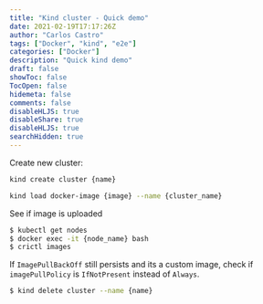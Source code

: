 ```yaml
---
title: "Kind cluster - Quick demo"
date: 2021-02-19T17:17:26Z
author: "Carlos Castro"
tags: ["Docker", "kind", "e2e"]
categories: ["Docker"]
description: "Quick kind demo"
draft: false
showToc: false
TocOpen: false
hidemeta: false
comments: false
disableHLJS: true 
disableShare: true
disableHLJS: true
searchHidden: true
---
```


Create new cluster:
```sh
kind create cluster {name}
```

```sh
kind load docker-image {image} --name {cluster_name}
```

See if image is uploaded
```sh
$ kubectl get nodes
$ docker exec -it {node_name} bash
$ crictl images
```

If `ImagePullBackOff` still persists and its a custom image, check if `imagePullPolicy` is `IfNotPresent` instead of `Always`.

```sh
$ kind delete cluster --name {name} 
```
